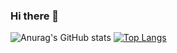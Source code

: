 ### Hi there 👋

![Anurag's GitHub stats](https://github-readme-stats.vercel.app/api?username=szbrooks2017&show_icons=true&theme=radical)
[![Top Langs](https://github-readme-stats.vercel.app/api/top-langs/?username=szbrooks2017&layout=compact)](https://github.com/anuraghazra/github-readme-stats)
